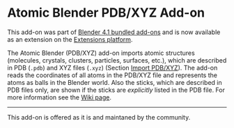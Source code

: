 # Atomic Blender PDB/XYZ Add-on

This add-on was part of
[Blender 4.1 bundled add-ons](https://docs.blender.org/manual/en/4.1/addons/)
and is now available as an extension on the
[Extensions platform](https://extensions.blender.org/add-ons/atomic-blender-pdb-xyz).

The Atomic Blender (PDB/XYZ) add-on imports atomic structures
(molecules, crystals, clusters, particles, surfaces, etc.), which are
described in PDB (``.pdb``) and XYZ files (``.xyz``) (Section [Import
PDB/XYZ](#import-pdbxyz)). The add-on reads the coordinates of all
atoms in the PDB/XYZ file and represents the atoms as balls in the
Blender world. Also the sticks, which are described in PDB files only,
are shown if the sticks are *explicitly* listed in the PDB file. For more
information see the [Wiki page](https://projects.blender.org/extensions/io_mesh_atomic/wiki).

---

This add-on is offered as it is and maintaned by the community.
